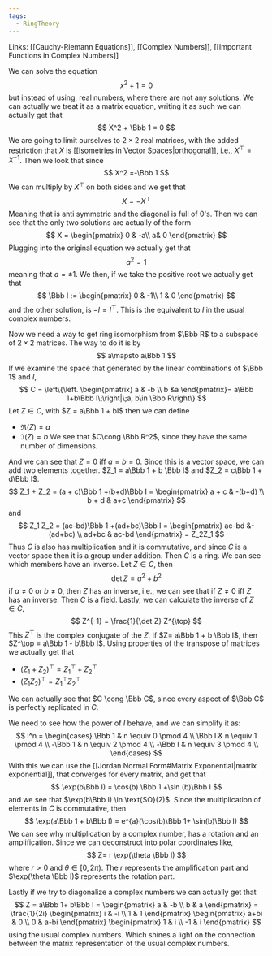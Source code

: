 ```yaml
---
tags:
  - RingTheory
---
```

Links: [[Cauchy-Riemann Equations]], [[Complex Numbers]], [[Important Functions in Complex Numbers]]

We can solve the equation
$$
x^2 +1 = 0
$$
but instead of using, real numbers, where there are not any solutions. We can actually we treat it as a matrix equation, writing it as such we can actually get that
$$
X^2 + \Bbb 1 = 0
$$
We are going to limit ourselves to $2\times 2$ real matrices, with the added restriction that $X$ is [[Isometries in Vector Spaces|orthogonal]], i.e., $X^\top  = X^{-1}$. Then we look that since 
$$
X^2 =-\Bbb 1
$$
We can multiply by $X^\top$ on both sides and we get that 
$$
X = -X^\top
$$
Meaning that is anti symmetric and the diagonal is full of $0$'s. Then we can see that the only two solutions are actually of the form
$$
X =
\begin{pmatrix}
0 & -a\\
a& 0
\end{pmatrix}
$$
Plugging into the original equation we actually get that 
$$
a^2 =1
$$
meaning that $a = \pm 1$. We then, if we take the positive root we actually get that 
$$
\Bbb I := \begin{pmatrix}
0 & -1\\
1 & 0
\end{pmatrix}
$$
and the other solution, is $-I = I^\top$. This is the equivalent to $I$ in the usual complex numbers.

Now we need a way to get ring isomorphism from $\Bbb R$ to a subspace of $2\times 2$ matrices. The way to do it is by
$$
a\mapsto a\Bbb 1
$$
If we examine the space that generated by the linear combinations of $\Bbb 1$ and $I$,
$$
C = \left\{\left.
\begin{pmatrix}
a & -b \\
b &a 
\end{pmatrix}= a\Bbb 1+b\Bbb I\;\right|\;a, b\in \Bbb R\right\}
$$
Let $Z \in C$, with $Z = a\Bbb 1 + bI$ then we can define
- $\Re (Z)= a$
- $\Im(Z) = b$
We see that $C\cong \Bbb R^2$, since they have the same number of dimensions.

And we can see that $Z= 0$ iff $a = b= 0$. Since this is a vector space, we can add two elements together. $Z_1 = a\Bbb 1 + b \Bbb I$ and $Z_2 = c\Bbb 1 + d\Bbb I$. 
$$
Z_1 + Z_2 = (a + c)\Bbb 1 +(b+d)\Bbb I =
\begin{pmatrix}
a + c & -(b+d) \\
b + d & a+c
\end{pmatrix}
$$
and
$$
Z_1 Z_2 = (ac-bd)\Bbb 1 +(ad+bc)\Bbb I =
\begin{pmatrix}
ac-bd &-(ad+bc) \\
ad+bc & ac-bd
\end{pmatrix}
= Z_2Z_1
$$
Thus $C$ is also has multiplication and it is commutative, and since $C$ is a vector space then it is a group under addition. Then $C$ is a ring. We can see which members have an inverse. Let $Z \in C$, then 
$$
\det Z = a^2+b^2
$$
if $a\ne 0$ or $b\ne 0$, then $Z$ has an inverse, i.e., we can see that if $Z \ne 0$ iff $Z$ has an inverse. Then $C$ is a field. Lastly, we can calculate the inverse of $Z\in C$, 
$$
Z^{-1} = \frac{1}{\det Z} Z^{\top}
$$
This $Z^\top$ is the complex conjugate of the $Z$. If $Z= a\Bbb 1 + b \Bbb I$, then $Z^\top = a\Bbb 1 - b\Bbb I$. Using properties of the transpose of matrices we actually get that
- $(Z_1 + Z_2)^\top = Z_1^\top + Z_2^\top$
- $(Z_1Z_2)^\top = Z_1^\top Z_2^\top$

We can actually see that $C \cong \Bbb C$, since every aspect of $\Bbb C$ is perfectly replicated in $C$.

We need to see how the power of $I$ behave, and we can simplify it as:
$$
I^n = 
\begin{cases}
\Bbb 1 & n \equiv 0 \pmod 4 \\
 \Bbb I & n \equiv 1 \pmod 4 \\
-\Bbb 1 & n \equiv 2 \pmod 4 \\
-\Bbb I & n \equiv 3 \pmod 4 \\
\end{cases}
$$
With this we can use the [[Jordan Normal Form#Matrix Exponential|matrix exponential]], that converges for every matrix, and get that
$$
\exp(b\Bbb I) = \cos(b)  \Bbb 1 +\sin (b)\Bbb I
$$
and we see that $\exp(b\Bbb I) \in \text{SO}(2)$. Since the multiplication of elements in $C$ is commutative, then 
$$
\exp(a\Bbb 1 + b\Bbb I) = e^{a}(\cos(b)\Bbb 1+ \sin(b)\Bbb I)
$$
We can see why multiplication by a complex number, has a rotation and an amplification. Since we can deconstruct into polar coordinates like,
$$
Z= r \exp(\theta \Bbb I)
$$
where $r>0$ and $\theta \in [0, 2\pi)$. The $r$ represents the amplification part and $\exp(\theta \Bbb I)$ represents the rotation part. 

Lastly if we try to diagonalize a complex numbers we can actually get that
$$
Z = a\Bbb 1+ b\Bbb I =
\begin{pmatrix}
a & -b \\
b & a
\end{pmatrix}
= \frac{1}{2i} 
\begin{pmatrix}
i & -i \\
1 & 1
\end{pmatrix}
\begin{pmatrix}
a+bi & 0 \\
0 & a-bi
\end{pmatrix}
\begin{pmatrix}
1 & i \\
-1 & i
\end{pmatrix}
$$
using the usual complex numbers. Which shines a light on the connection between the matrix representation of the usual complex numbers. 